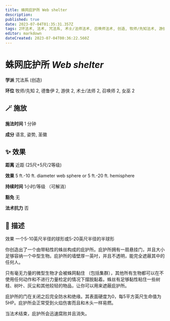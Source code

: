```yaml
---
title: 蛛网庇护所 Web shelter
description: 
published: true
date: 2023-07-04T01:35:31.357Z
tags: 2环法术, 法术, 咒法系, 术士/法师法术, 召唤师法术, 创造, 牧师/先知法术, 游侠法术, 女巫法术, 德鲁伊法术
editor: markdown
dateCreated: 2023-07-04T00:36:22.560Z
---
```


# **蛛网庇护所** *Web shelter*

**学派** 咒法系 (创造) 

**环位** 牧师/先知 2, 德鲁伊 2, 游侠 2, 术士/法师 2, 召唤师 2, 女巫 2

## 🪄 施放

**施法时间** 1 分钟

**成分** 语言, 姿势, 圣徽

## ✨ 效果  

**距离** 近距 (25尺+5尺/2等级) 

**效果** 5 ft.-10 ft. diameter web sphere or 5 ft.-20 ft. hemisphere 

**持续时间** 1小时/等级 （可解消） 

**豁免** 无

**法术抗力** 否

## 📖 描述

效果          一个5-10英尺半径的球形或5-20英尺半径的半球形

你创造出了一个由带粘性的蛛丝构成的庇护所。庇护所拥有一扇悬挂门，并且大小足够容纳一个中型生物。庇护所的墙壁厚一英吋，并且不透明，能完全遮蔽其中的任何人。

只有毫无力量的微型生物才会被蛛网黏住 （包括集群），其他所有生物都可以在不使用任何动作和不进行力量检定的情况下摆脱黏着。蛛丝有足够黏性粘住一些树枝、树叶、灰尘和其他较轻的物品，让你可以用来遮蔽庇护所。

庇护所的门在关闭之后完全防水和绝缘。其表面硬度为0，每5平方英尺生命值为5HP。庇护所会正常受到火焰伤害而且和木头一样易燃。

当法术结束，庇护所会迅速腐败并且消失。
    